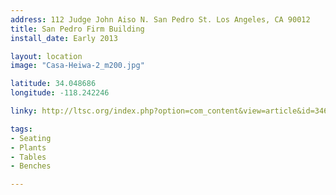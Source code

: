 ```yaml
---
address: 112 Judge John Aiso N. San Pedro St. Los Angeles, CA 90012  
title: San Pedro Firm Building
install_date: Early 2013

layout: location
image: "Casa-Heiwa-2_m200.jpg"

latitude: 34.048686
longitude: -118.242246

linky: http://ltsc.org/index.php?option=com_content&view=article&id=346

tags:	
- Seating
- Plants
- Tables
- Benches

---
```

